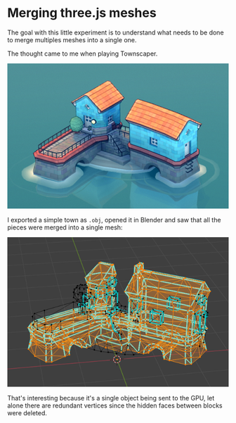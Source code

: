 
# Merging three.js meshes

The goal with this little experiment is to understand what needs to be done to merge multiples meshes into a single one.

The thought came to me when playing Townscaper.

![](town.png)

I exported a simple town as `.obj`, opened it in Blender and saw that all the pieces were merged into a single mesh:

![](mesh.png)

That's interesting because it's a single object being sent to the GPU, let alone there are redundant vertices since the hidden faces between blocks were deleted.
